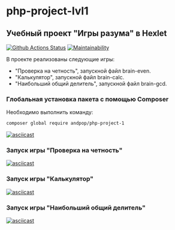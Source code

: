 # php-project-lvl1
## Учебный проект "Игры разума" в Hexlet

[![Github Actions Status](https://github.com/andpop/php-project-lvl1/workflows/PHP-CI/badge.svg)](https://github.com/php-project-lvl1/actions)
[![Maintainability](https://api.codeclimate.com/v1/badges/a99a88d28ad37a79dbf6/maintainability)](https://codeclimate.com/github/andpop/php-project-lvl1/maintainability)

В проекте реализованы следующие игры:
* "Проверка на четность", запускной файл brain-even.
* "Калькулятор", запускной файл brain-calc.
* "Наибольший общий делитель", запускной файл brain-gcd.


### Глобальная установка пакета с помощью Composer
Необходимо выполнить команду:
```bash
composer global require andpop/php-project-1
```
[![asciicast](https://asciinema.org/a/Pvmq8bZPlT1ymYrGPvrFjuPA8.svg)](https://asciinema.org/a/Pvmq8bZPlT1ymYrGPvrFjuPA8)


### Запуск игры "Проверка на четность"
[![asciicast](https://asciinema.org/a/aSXddEGdhVmK8tshAUkMXaQbZ.svg)](https://asciinema.org/a/aSXddEGdhVmK8tshAUkMXaQbZ)


### Запуск игры "Калькулятор"
[![asciicast](https://asciinema.org/a/g9tfvYnVlQcMbYgox58BkjF2o.svg)](https://asciinema.org/a/g9tfvYnVlQcMbYgox58BkjF2o)

### Запуск игры "Наибольший общий делитель"
[![asciicast](https://asciinema.org/a/bCPv8QwYfnyeM7D2Y0gjurQ10.svg)](https://asciinema.org/a/bCPv8QwYfnyeM7D2Y0gjurQ10)